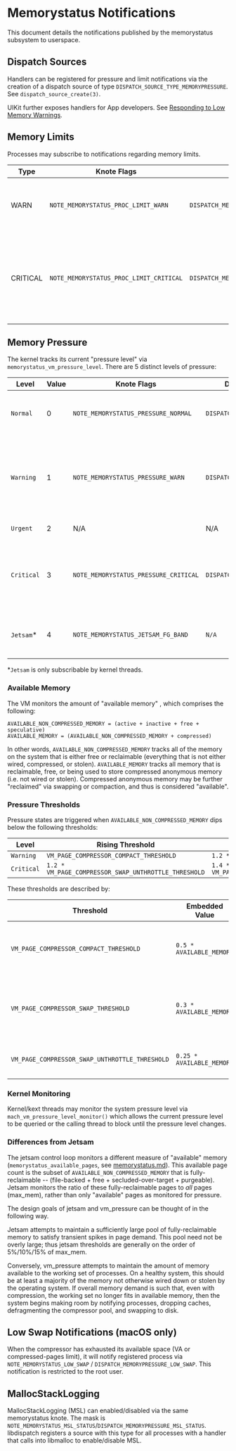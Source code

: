 # Memorystatus Notifications

This document details the notifications published by the memorystatus subsystem to userspace.

## Dispatch Sources

Handlers can be registered for pressure and limit notifications via the
creation of a dispatch source of type `DISPATCH_SOURCE_TYPE_MEMORYPRESSURE`.
See `dispatch_source_create(3)`.

UIKit further exposes handlers for App
developers. See
[Responding to Low Memory Warnings](https://developer.apple.com/documentation/xcode/responding-to-low-memory-warnings).

## Memory Limits

Processes may subscribe to notifications regarding memory limits.

| Type     | Knote Flags                             | Dispatch Source Mask                          | Description                                                                         |
| -------- | --------------------------------------- | --------------------------------------------- | ----------------------------------------------------------------------------------- |
| WARN     | `NOTE_MEMORYSTATUS_PROC_LIMIT_WARN`     | `DISPATCH_MEMORYPRESSURE_PROC_LIMIT_WARN`     | Process has reached 80% of its memory limit.                                        |
| CRITICAL | `NOTE_MEMORYSTATUS_PROC_LIMIT_CRITICAL` | `DISPATCH_MEMORYPRESSURE_PROC_LIMIT_CRITICAL` | Process has violated memory limit. Only sent if the memory limit is non-fatal/soft. |

## Memory Pressure

The kernel tracks its current "pressure level" via
`memorystatus_vm_pressure_level`. There are 5 distinct levels of pressure:

| Level      | Value | Knote Flags                           | Dispatch Source Mask               | Description                                                                              |
| ---------- | ----- | ------------------------------------- | ---------------------------------- | ---------------------------------------------------------------------------------------- |
| `Normal`   | 0     | `NOTE_MEMORYSTATUS_PRESSURE_NORMAL`   | `DISPATCH_MEMORYPRESSURE_NORMAL`   | Device is operating normally. No action is required.                                     |
| `Warning`  | 1     | `NOTE_MEMORYSTATUS_PRESSURE_WARN`     | `DISPATCH_MEMORYPRESSURE_WARN`     | Device is beginning to experience memory pressure. Consider relaxing caching policy.     |
| `Urgent`   | 2     | N/A                                   | N/A                                | Synonymous with `Warning`.                                                               |
| `Critical` | 3     | `NOTE_MEMORYSTATUS_PRESSURE_CRITICAL` | `DISPATCH_MEMORYPRESSURE_CRITICAL` | Device is in a critical memory state. Expect latencies and consider dropping all caches. |
| `Jetsam`\* | 4     | `NOTE_MEMORYSTATUS_JETSAM_FG_BAND`    | `N/A`                              | Jetsam is approaching the FOREGROUND band.                                               |

\*`Jetsam` is only subscribable by kernel threads.

### Available Memory

The VM monitors the amount of "available memory" , which comprises the following:

```
AVAILABLE_NON_COMPRESSED_MEMORY = (active + inactive + free + speculative)
AVAILABLE_MEMORY = (AVAILABLE_NON_COMPRESSED_MEMORY + compressed)
```

In other words, `AVAILABLE_NON_COMPRESSED_MEMORY` tracks all of the memory on
the system that is either free or reclaimable (everything that is not either
wired, compressed, or stolen). `AVAILABLE_MEMORY` tracks all memory that
is reclaimable, free, or being used to store compressed anonymous memory (i.e.
not wired or stolen). Compressed anonymous memory may be further "reclaimed"
via swapping or compaction, and thus is considered "available".

### Pressure Thresholds

Pressure states are triggered when `AVAILABLE_NON_COMPRESSED_MEMORY` dips
below the following thresholds:

| Level       | Rising Threshold                                     | Falling Threshold                                    | 
| ----------- | ---------------------------------------------------- | ---------------------------------------------------- |
| `Warning`   | `VM_PAGE_COMPRESSOR_COMPACT_THRESHOLD`               | `1.2 * VM_PAGE_COMPRESSOR_COMPACT_THRESHOLD`         |
| `Critical`  | `1.2 * VM_PAGE_COMPRESSOR_SWAP_UNTHROTTLE_THRESHOLD` | `1.4 * VM_PAGE_COMPRESSOR_SWAP_UNTHROTTLE_THRESHOLD` |

These thresholds are described by:

| Threshold                                      | Embedded Value            | macOS Value               | Description                                               |
| ---------------------------------------------- | ------------------------- | ------------------------- | --------------------------------------------------------- |
| `VM_PAGE_COMPRESSOR_COMPACT_THRESHOLD`         | `0.5 * AVAILABLE_MEMORY`  | `0.5 * AVAILABLE_MEMORY`  | Initiate minor-compaction of compressed segments.         |
| `VM_PAGE_COMPRESSOR_SWAP_THRESHOLD`            | `0.3 * AVAILABLE_MEMORY`  | `0.4 * AVAILABLE_MEMORY`  | Begin major-compaction & swapping of compressed segments. |
| `VM_PAGE_COMPRESSOR_SWAP_UNTHROTTLE_THRESHOLD` | `0.25 * AVAILABLE_MEMORY` | `0.29 * AVAILABLE_MEMORY` | Un-throttle the swapper thread.                           |

###  Kernel Monitoring

Kernel/kext threads may monitor the system pressure level via
`mach_vm_pressure_level_monitor()` which allows the current pressure level to
be queried or the calling thread to block until the pressure level changes.

### Differences from Jetsam

The jetsam control loop monitors a different measure of "available" memory
(`memorystatus_available_pages`, see [memorystatus.md](memorystatus.md)).
This available page count is the subset of `AVAILABLE_NON_COMPRESSED_MEMORY`
that is fully-reclaimable -- (file-backed + free + secluded-over-target +
purgeable). Jetsam monitors the ratio of these fully-reclaimable pages to
_all_ pages (max_mem), rather than only "available" pages as monitored for
pressure.

The design goals of jetsam and vm_pressure can be thought of in the following
way. 

Jetsam attempts to maintain a sufficiently large pool of
fully-reclaimable memory to satisfy transient spikes in page demand. This pool
need not be overly large; thus jetsam thresholds are generally on the order of
5%/10%/15% of max_mem.

Conversely, vm_pressure attempts to maintain the amount of memory available to
the working set of processes. On a healthy system, this should be at least a
majority of the memory not otherwise wired down or stolen by the operating
system. If overall memory demand is such that, even with compression, the
working set no longer fits in available memory, then the system begins making
room by notifying processes, dropping caches, defragmenting the compressor pool,
and swapping to disk.

## Low Swap Notifications (macOS only)

When the compressor has exhausted its available space (VA or compressed-pages
limit), it will notify registered process via `NOTE_MEMORYSTATUS_LOW_SWAP` /
`DISPATCH_MEMORYPRESSURE_LOW_SWAP`. This notification is restricted to the
root user.

## MallocStackLogging

MallocStackLogging (MSL) can enabled/disabled via the same memorystatus knote.
The mask is `NOTE_MEMORYSTATUS_MSL_STATUS`/`DISPATCH_MEMORYPRESSURE_MSL_STATUS`.
libdispatch registers a source with this type for all processes with a handler
that calls into libmalloc to enable/disable MSL.
